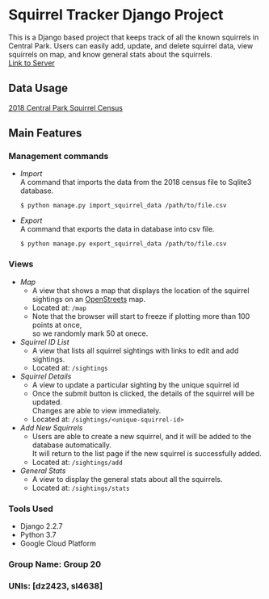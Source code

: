 # Squirrel Tracker Django Project
This is a Django based project that keeps track of all the known squirrels in Central Park. 
Users can easily add, update, and delete squirrel data, view squirrels on map, and know general stats about the squirrels.<br />
[Link to Server]()

## Data Usage
[2018 Central Park Squirrel Census](https://data.cityofnewyork.us/Environment/2018-Central-Park-Squirrel-Census-Squirrel-Data/vfnx-vebw)

## Main Features
### Management commands
- *Import* <br />
A command that imports the data from the 2018 census file to Sqlite3 database.
  ```
  $ python manage.py import_squirrel_data /path/to/file.csv
  ```
- *Export* <br />
A command that exports the data in database into csv file.
  ```
  $ python manage.py export_squirrel_data /path/to/file.csv
  ```
### Views
- *Map* <br />
  - A view that shows a map that displays the location of the squirrel sightings on an [OpenStreets](https://www.openstreetmap.org/about/) map.
  - Located at: ```/map```
  - Note that the browser will start to freeze if plotting more than 100 points at once,<br />
  so we randomly mark 50 at onece.
- *Squirrel ID List* <br />
  - A view that lists all squirrel sightings with links to edit and add sightings.
  - Located at: ```/sightings```
- *Squirrel Details* <br />
  - A view to update a particular sighting by the unique squirrel id
  - Once the submit button is clicked, the details of the squirrel will be updated.<br />
  Changes are able to view immediately.
  - Located at: ```/sightings/<unique-squirrel-id>```
- *Add New Squirrels* <br />
  - Users are able to create a new squirrel, and it will be added to the database automatically.<br />
  It will return to the list page if the new squirrel is successfully added.
  - Located at: ```/sightings/add```
- *General Stats* <br />
  - A view to display the general stats about all the squirrels.
  - Located at: ```/sightings/stats```

### Tools Used
- Django 2.2.7
- Python 3.7
- Google Cloud Platform

### Group Name: Group 20
### UNIs: [dz2423, sl4638]

